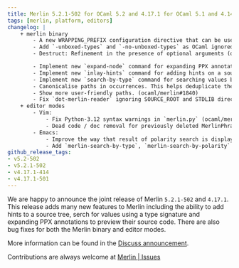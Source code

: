 ```yaml
---
title: Merlin 5.2.1-502 for OCaml 5.2 and 4.17.1 for OCaml 5.1 and 4.14
tags: [merlin, platform, editors]
changelog: |
    + merlin binary
        - A new WRAPPING_PREFIX configuration directive that can be used to tell Merlin what to append to the current unit name in the presence of wrapping (ocaml/merlin#1788)
        - Add `-unboxed-types` and `-no-unboxed-types` as OCaml ignored flags (ocaml/merlin#1795, fixes ocaml/merlin#1794)
        - Destruct: Refinement in the presence of optional arguments (ocaml/merlin#1800 ocaml/merlin#1807, fixes ocaml/merlin#1770)

        - Implement new `expand-node` command for expanding PPX annotations (ocaml/merlin#1745)
        - Implement new `inlay-hints` command for adding hints on a source tree (ocaml/merlin#1812)
        - Implement new `search-by-type` command for searching values by types (ocaml/merlin#1828)
        - Canonicalise paths in occurrences. This helps deduplicate the results and
        - Show more user-friendly paths. (ocaml/merlin#1840)
        - Fix `dot-merlin-reader` ignoring SOURCE_ROOT and STDLIB directives (ocaml/merlin#1839, ocaml/merlin#1803)
    + editor modes
        - Vim: 
            - Fix Python-3.12 syntax warnings in `merlin.py` (ocaml/merlin#1798)
            - Dead code / doc removal for previously deleted MerlinPhrase command (ocaml/merlin#1804)
        - Emacs: 
            - Improve the way that result of polarity search is displayed (#1814)
            - Add `merlin-search-by-type`, `merlin-search-by-polarity` and change the behaviour of `merlin-search` to switch between by-type or by-polarity depending on the query (ocaml/merlin#1828)
github_release_tags:
- v5.2-502
- v5.2.1-502
- v4.17.1-414
- v4.17.1-501
---
```


We are happy to announce the joint release of Merlin `5.2.1-502` and `4.17.1`. This release adds many new features to Merlin including the ability to add hints to a source tree, serch for values using a type signature and expanding PPX annotations to preview their source code. There are also bug fixes for both the Merlin binary and editor modes. 

More information can be found in the [Discuss announcement](https://discuss.ocaml.org/t/ann-new-release-of-merlin/15358).

Contributions are always welcome at [Merlin | Issues](https://github.com/ocaml/merlin/issues)
